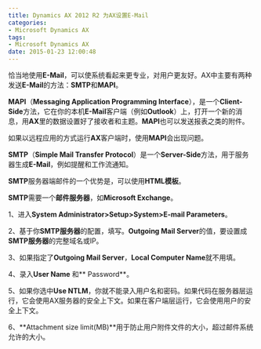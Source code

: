 ```yaml
---
title: Dynamics AX 2012 R2 为AX设置E-Mail
categories:
- Microsoft Dynamics AX
tags:
- Microsoft Dynamics AX
date: 2015-01-23 12:00:48
---
```


恰当地使用**E-Mail**，可以使系统看起来更专业，对用户更友好。AX中主要有两种发送**E-Mail**的方法：**SMTP**和**MAPI**。

**MAPI**（**Messaging Application Programming Interface**），是一个**Client-Side**方法，它在你的本机**E-Mail**客户端（例如**Outlook**）上，打开一个新的消息，用**AX**里的数据设置好了接收者和主题。**MAPI**也可以发送报表之类的附件。

<span id="more-213"></span>

如果以远程应用的方式运行**AX**客户端时，使用**MAPI**会出现问题。

**SMTP**（**Simple Mail Transfer Protocol**）是一个**Server-Side**方法，用于服务器生成**E-Mail**，例如提醒和工作流通知。

**SMTP**服务器端邮件的一个优势是，可以使用**HTML模板**。

**SMTP**需要一个**邮件服务器**，如**Microsoft Exchange**。

1、进入**System Administrator&gt;Setup&gt;System&gt;E-mail Parameters**。

2、基于你**SMTP服务器**的配置，填写。**Outgoing Mail Server**的值，要设置成**SMTP服务器**的完整域名或IP。

3、如果指定了**Outgoing Mail Server**，**Local Computer Name**就不用填。

4、录入**User Name** 和** Password**。

5、如果你选中**Use NTLM**，你就不能录入用户名和密码。如果代码在服务器层运行，它会使用AX服务器的安全上下文。如果在客户端层运行，它会使用用户的安全上下文。

6、**Attachment size limit(MB)**用于防止用户附件文件的大小，超过邮件系统允许的大小。